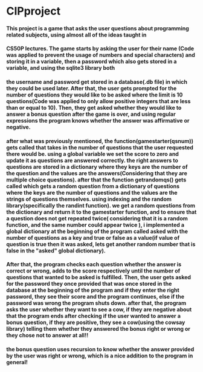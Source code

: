 # CIPproject
####  This project is a game that asks the user questions about programming related subjects, using almost all of the ideas taught in
####     CS50P lectures. The game starts by asking the user for their name (Code was applied to prevent the usage of numbers and special characters) and storing it in a variable, then a password which also gets stored in a variable, and using the sqlite3 library both
####     the username and password get stored in a database(.db file) in which they could be used later. After that, the user gets prompted for the number of questions they would like to be asked where the limit is 10 questions(Code was applied to only allow positive integers that are less than or equal to 10). Then, they get asked whether they would like to answer a bonus question after the game is over, and using regular expressions the program knows whether the answer was affirmative or negative.

####     after what was previously mentioned, the function(gamestarter(qsnum)) gets called that takes in the number of questions that the user requested there would be. using a global variable we set the score to zero and update it as questions are answered correctly. the right answers to questions are stored in a dictionary where they keys are the number of the question and the values are the answers(Considering that they are multiple choice questions). after that the function getrandomqs() gets called which gets a random question from a dictionary of questions where the keys are the number of questions and the values are the strings of questions themselves. using indexing and the random library(specifically the randint function). we get a random questions from the dictionary and return it to the gamestarter function, and to ensure that a question does not get repeated twice( considering that it is a random function, and the same number could appear twice ), i implemented a global dictionary at the beginning of the program called asked with the number of questions as a key and true or false as a value(if value of question is true then it was asked, lets get another random number that is false in the "asked" global dictionary).

####     After that, the program checks each question whether the answer is correct or wrong, adds to the score respectively until the number of questions that wanted to be asked is fulfilled. Then, the user gets asked for the password they once provided that was once stored in the database at the beginning of the program and if they enter the right password, they see their score and the program continues, else if the password was wrong the program shuts down. after that, the program asks the user whether they want to see a cow, if they are negative about that the program ends after checking if the user wanted to answer a bonus question, if they are positive, they see a cow(using the cowsay library) telling them whether they answered the bonus right or wrong or they chose not to answer at all!!

 ####    the bonus question uses recursion to know whether the answer provided by the user was right or wrong, which is a nice addition to the program in general!
